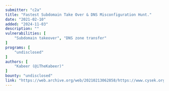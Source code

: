 ```yaml
---
submitter: "c2a"
title: "Fastest Subdomain Take Over & DNS Misconfiguration Hunt."
date: "2021-02-10"
added: "2024-11-03"
description: ""
vulnerabilities: [
    "Subdomain takeover", "DNS zone transfer"
]
programs: [
    "undisclosed"
]
authors: [
    "Kabeer (@iTheKabeer)"
]
bounty: "undisclosed"
link: "https://web.archive.org/web/20210213062858/https://www.cysek.org/post/subdomain-dnsmiscon"
---
```




